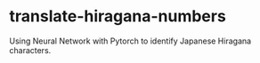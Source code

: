 # translate-hiragana-numbers
Using Neural Network with Pytorch to identify Japanese Hiragana characters.
